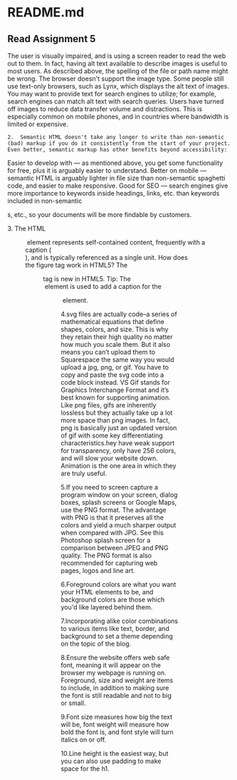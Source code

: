# README.md

## Read Assignment 5

The user is visually impaired, and is using a screen reader to read the web out to them. In fact, having alt text available to describe images is useful to most users.
As described above, the spelling of the file or path name might be wrong.
The browser doesn't support the image type. Some people still use text-only browsers, such as Lynx, which displays the alt text of images.
You may want to provide text for search engines to utilize; for example, search engines can match alt text with search queries.
Users have turned off images to reduce data transfer volume and distractions. This is especially common on mobile phones, and in countries where bandwidth is limited or expensive.

    2.  Semantic HTML doesn't take any longer to write than non-semantic (bad) markup if you do it consistently from the start of your project. Even better, semantic markup has other benefits beyond accessibility:
Easier to develop with — as mentioned above, you get some functionality for free, plus it is arguably easier to understand.
Better on mobile — semantic HTML is arguably lighter in file size than non-semantic spaghetti code, and easier to make responsive.
Good for SEO — search engines give more importance to keywords inside headings, links, etc. than keywords included in non-semantic <div>s, etc., so your documents will be more findable by customers.

3. The HTML <figure> element represents self-contained content, frequently with a caption (<figcaption>), and is typically referenced as a single unit. How does the figure tag work in HTML5? The <figure> tag is new in HTML5. Tip: The <figcaption> element is used to add a caption for the <figure> element.

4.svg files are actually code–a series of mathematical equations that define shapes, colors, and size. This is why they retain their high quality no matter how much you scale them. But it also means you can’t upload them to Squarespace the same way you would upload a jpg, png, or gif. You have to copy and paste the svg code into a code block instead. VS Gif stands for Graphics Interchange Format and it’s best known for supporting animation. Like png files, gifs are inherently lossless but they actually take up a lot more space than png images. In fact, png is basically just an updated version of gif with some key differentiating characteristics.hey have weak support for transparency, only have 256 colors, and will slow your website down. Animation is the one area in which they are truly useful.

5.If you need to screen capture a program window on your screen, dialog boxes, splash screens or Google Maps, use the PNG format. The advantage with PNG is that it preserves all the colors and yield a much sharper output when compared with JPG. See this Photoshop splash screen for a comparison between JPEG and PNG quality.
The PNG format is also recommended for capturing web pages, logos and line art.

6.Foreground colors are what you want your HTML elements to be, and background colors are those which you'd like layered behind them.

7.Incorporating alike color combinations to various items like text, border, and background to set a theme depending on the topic of the blog.

8.Ensure the website offers web safe font, meaning it will appear on the browser my webpage is running on. Foreground, size and weight are items to include, in addition to making sure the font is still readable and not to big or small.

9.Font size measures how big the text will be, font weight will measure how bold the font is, and font style will turn italics on or off.

10.Line height is the easiest way, but you can also use padding to make space for the h1.


